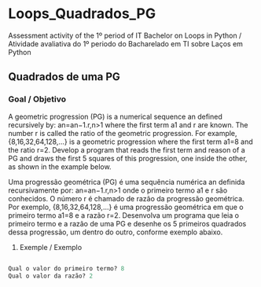 # Loops_Quadrados_PG
Assessment activity of the 1º period of IT Bachelor on Loops in Python / Atividade avaliativa do 1º periodo do Bacharelado em TI sobre Laços em Python

## Quadrados de uma PG

### Goal / Objetivo
A geometric progression (PG) is a numerical sequence an defined recursively by: an=an−1.r,n>1 where the first term a1 and r are known. The number r is called the ratio of the geometric progression. For example, {8,16,32,64,128,...} is a geometric progression where the first term a1=8 and the ratio r=2. Develop a program that reads the first term and reason of a PG and draws the first 5 squares of this progression, one inside the other, as shown in the example below.

Uma progressão geométrica (PG) é uma sequência numérica an definida recursivamente por: an=an−1.r,n>1 onde o primeiro termo a1 e r são conhecidos. O número r é chamado de razão da progressão geométrica. Por exemplo, {8,16,32,64,128,...} é uma progressão geométrica em que o primeiro termo a1=8 e a razão r=2. Desenvolva um programa que leia o primeiro termo e a razão de uma PG e desenhe os 5 primeiros quadrados dessa progressão, um dentro do outro, conforme exemplo abaixo.
1. Exemple / Exemplo
```py

Qual o valor do primeiro termo? 8
Qual o valor da razão? 2
```
